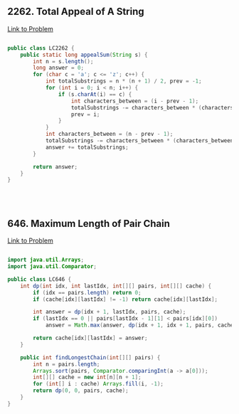 <h2>2262. Total Appeal of A String </h2>

[Link to Problem](https://leetcode.com/problems/total-appeal-of-a-string/description/)

```java

public class LC2262 {
    public static long appealSum(String s) {
        int n = s.length();
        long answer = 0;
        for (char c = 'a'; c <= 'z'; c++) {
            int totalSubstrings = n * (n + 1) / 2, prev = -1;
            for (int i = 0; i < n; i++) {
                if (s.charAt(i) == c) {
                    int characters_between = (i - prev - 1);
                    totalSubstrings -= characters_between * (characters_between + 1) / 2;
                    prev = i;
                }
            }
            int characters_between = (n - prev - 1);
            totalSubstrings -= characters_between * (characters_between + 1) / 2;
            answer += totalSubstrings;
        }

        return answer;
    }
}

```

<br>
<br>

<h2>646. Maximum Length of Pair Chain </h2>

[Link to Problem](https://leetcode.com/problems/maximum-length-of-pair-chain/description/)

```java

import java.util.Arrays;
import java.util.Comparator;

public class LC646 {
    int dp(int idx, int lastIdx, int[][] pairs, int[][] cache) {
        if (idx == pairs.length) return 0;
        if (cache[idx][lastIdx] != -1) return cache[idx][lastIdx];

        int answer = dp(idx + 1, lastIdx, pairs, cache);
        if (lastIdx == 0 || pairs[lastIdx - 1][1] < pairs[idx][0])
            answer = Math.max(answer, dp(idx + 1, idx + 1, pairs, cache) + 1);

        return cache[idx][lastIdx] = answer;
    }

    public int findLongestChain(int[][] pairs) {
        int n = pairs.length;
        Arrays.sort(pairs, Comparator.comparingInt(a -> a[0]));
        int[][] cache = new int[n][n + 1];
        for (int[] i : cache) Arrays.fill(i, -1);
        return dp(0, 0, pairs, cache);
    }
}

```